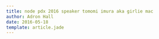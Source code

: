 ```yaml
---
title: node pdx 2016 speaker tomomi imura aka girlie mac
author: Adron Hall
date: 2016-05-18
template: article.jade
---
```

